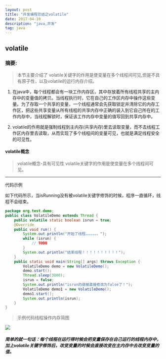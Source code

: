 ```yaml
---
layout: post
title: "并发编程总结之volatile"
date: 2017-04-19 
description: "java,并发"
tag: java
--- 
```



  


## volatile

### 摘要:
>本节主要介绍了 volatile关键字的作用是使变量在多个线程间可见,但是不具有原子性，以及volatile的运行内存介绍。

1.  在java中，每个线程都会有一块工作内存区，其中存放着所有线程共享的主内存中的变量值的拷贝。当线程执行时，它在自己的工作区内存中操作这些变量。为了存取一个共享的变量，一个线程通常会先获取锁定并清除它的内存工作区，把这些共享变量从所有线程的共享内存中正确的装入到它自己所在的工作内存中，当线程解锁时，保证该工作内存中变量的值写回到共享内存中。

2. volatile的作用就是强制线程到主内存(共享内存)里去读取变量，而不去线程工作区内存里去读取，从而实现了多个线程间的变量可见，也就是满足线程安全的可见性。

#### volatile概念

> volatile概念-具有可见性
>volatile关键字的作用是使变量在多个线程间可见。


------------

代码示例

如下代码所示，当isRunning没有被volatile关键字修饰的时候，程序一直循环，线程不会结束。   

```java
package org.test.demo;
public class VolatileDemo extends Thread {
    public volatile static boolean isrun = true;
    @Override
    public void run() {
        System.out.println("开始了线程。。。。。。。");
        while (isrun) {
            // TODO
        }
        System.out.println("结束线程！！！！！！！！！！");
    }
    public static void main(String[] args) throws Exception {
        VolatileDemo demo = new VolatileDemo();
        demo.start();
        Thread.sleep(3000);
        isrun = false;
        System.out.println("isrun的值被直接修改为false了！");
        VolatileDemo demo1 = new VolatileDemo();
        demo1.start();
        System.out.println(isrun);
    }
}
```
>示例代码线程操作内存简图


![](http://4315e09a.wiz03.com/share/resources/1979724e-d028-4426-879c-1da87ab79cae/index_files/0.10723634906189816.png)
##### 简单的就一句话：每个线程在运行得时候会把变量保存在自己运行的线程内存中，加上volatile关键字修饰后，改变变量的时候会直接改变在主内存中去改变变量的值。

